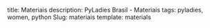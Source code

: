 title: Materiais
description: PyLadies Brasil - Materiais
tags: pyladies, women, python
Slug: materiais
template: materials
